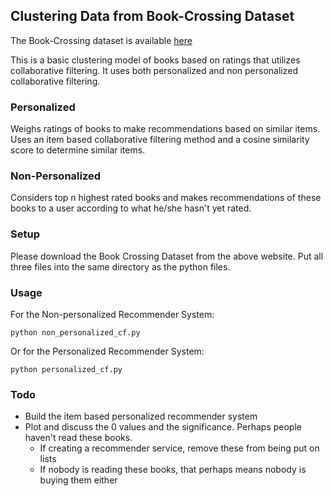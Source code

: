 ## Clustering Data from Book-Crossing Dataset

The Book-Crossing dataset is available [here](http://www2.informatik.uni-freiburg.de/~cziegler/BX/)

This is a basic clustering model of books based on ratings that utilizes collaborative filtering. It uses both personalized and non personalized collaborative filtering.

### Personalized
Weighs ratings of books to make recommendations based on similar items. Uses an item based collaborative filtering method and a cosine similarity score to determine similar items.

### Non-Personalized
Considers top n highest rated books and makes recommendations of these books to a user according to what he/she hasn't yet rated.

### Setup

Please download the Book Crossing Dataset from the above website. Put all three files into the same directory as the python files. 

### Usage

For the Non-personalized Recommender System:

```python non_personalized_cf.py```

Or for the Personalized Recommender System:

```python personalized_cf.py```

### Todo

* Build the item based personalized recommender system
* Plot and discuss the 0 values and the significance. Perhaps people haven't read these books.
  * If creating a recommender service, remove these from being put on lists
  * If nobody is reading these books, that perhaps means nobody is buying them either 
